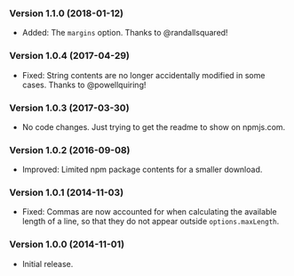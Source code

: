### Version 1.1.0 (2018-01-12) ###

- Added: The `margins` option. Thanks to @randallsquared!


### Version 1.0.4 (2017-04-29) ###

- Fixed: String contents are no longer accidentally modified in some cases.
  Thanks to @powellquiring!


### Version 1.0.3 (2017-03-30) ###

- No code changes. Just trying to get the readme to show on npmjs.com.


### Version 1.0.2 (2016-09-08) ###

- Improved: Limited npm package contents for a smaller download.


### Version 1.0.1 (2014-11-03) ###

- Fixed: Commas are now accounted for when calculating the available length of a
  line, so that they do not appear outside `options.maxLength`.


### Version 1.0.0 (2014-11-01) ###

- Initial release.
